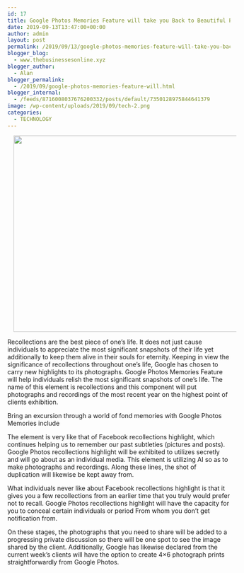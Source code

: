 ```yaml
---
id: 17
title: Google Photos Memories Feature will take you Back to Beautiful Past 2019
date: 2019-09-13T13:47:00+00:00
author: admin
layout: post
permalink: /2019/09/13/google-photos-memories-feature-will-take-you-back-to-beautiful-past-2019/
blogger_blog:
  - www.thebusinessesonline.xyz
blogger_author:
  - Alan
blogger_permalink:
  - /2019/09/google-photos-memories-feature-will.html
blogger_internal:
  - /feeds/8716008037676200332/posts/default/7350128975844641379
image: /wp-content/uploads/2019/09/tech-2.png
categories:
  - TECHNOLOGY
---
```

<div dir="ltr" style="text-align: left;">
  <div style="clear: both; text-align: center;">
    <a href="/static/IMG/tech-2.png" style="margin-left: 1em; margin-right: 1em;"><img border="0" data-original-height="464" data-original-width="668" height="444" src="http://thebusinessesonline.xyz/wp-content/uploads/2019/09/tech-2-300x208.png" width="640" /></a>
  </div>
  
  <p>
    Recollections are the best piece of one&#8217;s life. It does not just cause individuals to appreciate the most significant snapshots of their life yet additionally to keep them alive in their souls for eternity. Keeping in view the significance of recollections throughout one&#8217;s life, Google has chosen to carry new highlights to its photographs. Google Photos Memories Feature will help individuals relish the most significant snapshots of one&#8217;s life. The name of this element is recollections and this component will put photographs and recordings of the most recent year on the highest point of clients exhibition.
  </p>
  
  <p>
    Bring an excursion through a world of fond memories with Google Photos Memories include
  </p>
  
  <p>
    The element is very like that of Facebook recollections highlight, which continues helping us to remember our past subtleties (pictures and posts). Google Photos recollections highlight will be exhibited to utilizes secretly and will go about as an individual media. This element is utilizing AI so as to make photographs and recordings. Along these lines, the shot of duplication will likewise be kept away from.
  </p>
  
  <p>
    What individuals never like about Facebook recollections highlight is that it gives you a few recollections from an earlier time that you truly would prefer not to recall. Google Photos recollections highlight will have the capacity for you to conceal certain individuals or period From whom you don&#8217;t get notification from.
  </p>
  
  <p>
    On these stages, the photographs that you need to share will be added to a progressing private discussion so there will be one spot to see the image shared by the client. Additionally, Google has likewise declared from the current week&#8217;s clients will have the option to create 4×6 photograph prints straightforwardly from Google Photos.
  </p>
</div>
